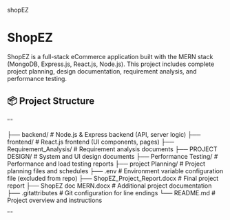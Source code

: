 shopEZ
# ShopEZ

ShopEZ is a full-stack eCommerce application built with the MERN stack (MongoDB, Express.js, React.js, Node.js). This project includes complete project planning, design documentation, requirement analysis, and performance testing.

## 📦 Project Structure

\'\'\'

├── backend/ # Node.js & Express backend (API, server logic)
├── frontend/ # React.js frontend (UI components, pages)
├── Requirement_Analysis/ # Requirement analysis documents
├── PROJECT DESIGN/ # System and UI design documents
├── Performance Testing/ # Performance and load testing reports
├── project Planning/ # Project planning files and schedules
├── .env # Environment variable configuration file (excluded from repo)
├── ShopEZ_Project_Report.docx # Final project report
├── ShopEZ doc MERN.docx # Additional project documentation
├── .gitattributes # Git configuration for line endings
└── README.md # Project overview and instructions

\'\'\'

